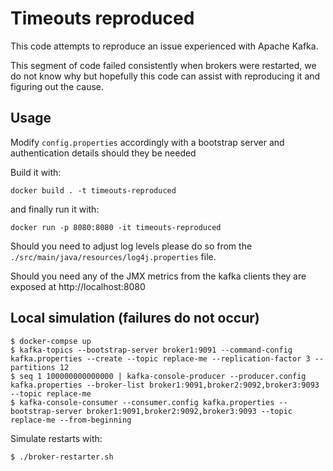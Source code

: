 # Timeouts reproduced

This code attempts to reproduce an issue experienced with Apache Kafka.

This segment of code failed consistently when brokers were restarted, we do not know why but hopefully
this code can assist with reproducing it and figuring out the cause.

## Usage

Modify `config.properties` accordingly with a bootstrap server and authentication details should they be needed

Build it with:

```
docker build . -t timeouts-reproduced
```

and finally run it with:

```
docker run -p 8080:8080 -it timeouts-reproduced
```

Should you need to adjust log levels please do so from the `./src/main/java/resources/log4j.properties` file.

Should you need any of the JMX metrics from the kafka clients they are exposed at http://localhost:8080

## Local simulation (failures do not occur)

```
$ docker-compse up
$ kafka-topics --bootstrap-server broker1:9091 --command-config kafka.properties --create --topic replace-me --replication-factor 3 --partitions 12
$ seq 1 100000000000000 | kafka-console-producer --producer.config kafka.properties --broker-list broker1:9091,broker2:9092,broker3:9093 --topic replace-me
$ kafka-console-consumer --consumer.config kafka.properties --bootstrap-server broker1:9091,broker2:9092,broker3:9093 --topic replace-me --from-beginning 
```

Simulate restarts with:

```
$ ./broker-restarter.sh
```